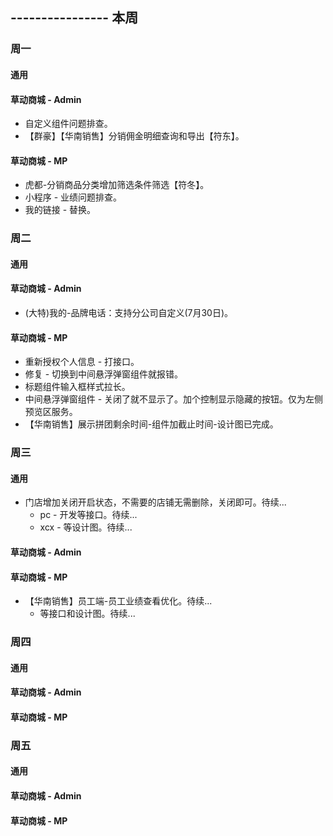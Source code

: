## ---------------- 本周

### 周一
#### 通用
#### 草动商城 - Admin
* 自定义组件问题排查。
* 【群豪】【华南销售】分销佣金明细查询和导出【符东】。
#### 草动商城 - MP
* 虎都-分销商品分类增加筛选条件筛选【符冬】。
* 小程序 - 业绩问题排查。
* 我的链接 - 替换。

### 周二
#### 通用
#### 草动商城 - Admin
* (大特)我的-品牌电话：支持分公司自定义(7月30日)。
#### 草动商城 - MP
* 重新授权个人信息 - 打接口。
* 修复 - 切换到中间悬浮弹窗组件就报错。
* 标题组件输入框样式拉长。
* 中间悬浮弹窗组件 - 关闭了就不显示了。加个控制显示隐藏的按钮。仅为左侧预览区服务。
* 【华南销售】展示拼团剩余时间-组件加截止时间-设计图已完成。

### 周三
#### 通用
* 门店增加关闭开启状态，不需要的店铺无需删除，关闭即可。待续...
  - pc - 开发等接口。待续...
  - xcx - 等设计图。待续...
#### 草动商城 - Admin
#### 草动商城 - MP
* 【华南销售】员工端-员工业绩查看优化。待续...
  - 等接口和设计图。待续...

### 周四
#### 通用
#### 草动商城 - Admin
#### 草动商城 - MP

### 周五
#### 通用
#### 草动商城 - Admin
#### 草动商城 - MP

